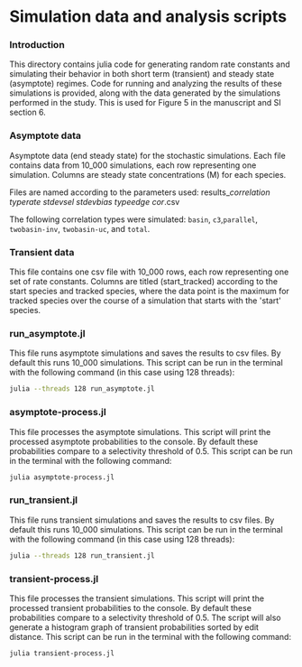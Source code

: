 # Simulation data and analysis scripts

### Introduction

This directory contains julia code for generating random rate constants and simulating their behavior in both short term (transient) and steady state (asymptote) regimes. Code for running and analyzing the results of these simulations is provided, along with the data generated by the simulations performed in the study. This is used for Figure 5 in the manuscript and SI section 6.

### Asymptote data

Asymptote data (end steady state) for the stochastic simulations. Each file contains data from 10_000 simulations, each row representing one simulation. Columns are steady state concentrations (M) for each species. 

Files are named according to the parameters used:
results_*correlation type*_*rate stdev*_*sel stdev*_*bias type*_*edge cor*.csv

The following correlation types were simulated: `basin`, `c3`,`parallel`, `twobasin-inv`, `twobasin-uc`, and `total`.

### Transient data

This file contains one csv file with 10_000 rows, each row representing one set of rate constants. Columns are titled (start_tracked) according to the start species and tracked species, where the data point is the maximum for tracked species over the course of a simulation that starts with the 'start' species.

### run_asymptote.jl

This file runs asymptote simulations and saves the results to csv files. By default this runs 10_000 simulations. This script can be run in the terminal with the following command (in this case using 128 threads):

```bash
julia --threads 128 run_asymptote.jl
```

### asymptote-process.jl

This file processes the asymptote simulations. This script will print the processed asymptote probabilities to the console. By default these probabilities compare to a selectivity threshold of 0.5. This script can be run in the terminal with the following command:

```bash
julia asymptote-process.jl
```

### run_transient.jl

This file runs transient simulations and saves the results to csv files. By default this runs 10_000 simulations. This script can be run in the terminal with the following command (in this case using 128 threads):

```bash
julia --threads 128 run_transient.jl
```

### transient-process.jl

This file processes the transient simulations. This script will print the processed transient probabilities to the console. By default these probabilities compare to a selectivity threshold of 0.5. The script will also generate a histogram graph of transient probabilities sorted by edit distance. This script can be run in the terminal with the following command:

```bash
julia transient-process.jl
```